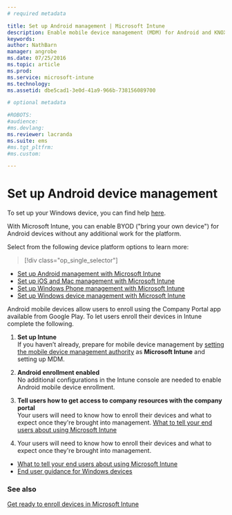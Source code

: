 ```yaml
---
# required metadata

title: Set up Android management | Microsoft Intune
description: Enable mobile device management (MDM) for Android and KNOX devices with Microsoft Intune.
keywords:
author: NathBarn
manager: angrobe
ms.date: 07/25/2016
ms.topic: article
ms.prod:
ms.service: microsoft-intune
ms.technology:
ms.assetid: dbe5cad1-3e0d-41a9-966b-738156089700

# optional metadata

#ROBOTS:
#audience:
#ms.devlang:
ms.reviewer: lacranda
ms.suite: ems
#ms.tgt_pltfrm:
#ms.custom:

---
```


# Set up Android device management
To set up your Windows device, you can find help [here](../enduser/using-your-android-device-with-intune.md).

With Microsoft Intune, you can enable BYOD ("bring your own device") for Android devices without any additional work for the platform.

Select from the following device platform options to learn more:

> [!div class="op_single_selector"]
- [Set up Android management with Microsoft Intune](set-up-android-management-with-microsoft-intune.md)
- [Set up iOS and Mac management with Microsoft Intune](set-up-ios-and-mac-management-with-microsoft-intune.md)
- [Set up Windows Phone management with Microsoft Intune](set-up-windows-phone-management-with-microsoft-intune.md)
- [Set up Windows device management with Microsoft Intune](set-up-windows-device-management-with-microsoft-intune.md)

Android mobile devices allow users to enroll using the Company Portal app available from Google Play. To let users enroll their devices in Intune complete the following.

1.  **Set up Intune**<br>
    If you haven’t already, prepare for mobile device management by  [setting the mobile device management authority](get-ready-to-enroll-devices-in-microsoft-intune.md#set-mobile-device-management-authority) as **Microsoft Intune** and setting up MDM.

2.  **Android enrollment enabled**<br>
    No additional configurations in the Intune console are needed to enable Android mobile device enrollment.

3.  **Tell users how to get access to company resources with the company portal**<br>
    Your users will need to know how to enroll their devices and what to expect once they're brought into management. [What to tell your end users about using Microsoft Intune](what-to-tell-your-end-users-about-using-microsoft-intune.md)

4.  Your users will need to know how to enroll their devices and what to expect once they're brought into management.
  - [What to tell your end users about using Microsoft Intune](what-to-tell-your-end-users-about-using-microsoft-intune.md)
  - [End user guidance for Windows devices](../enduser/using-your-android-device-with-intune.md)

### See also
[Get ready to enroll devices in Microsoft Intune](get-ready-to-enroll-devices-in-microsoft-intune.md)
